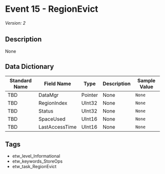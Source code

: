 # Event 15 - RegionEvict
###### Version: 2

## Description
None

## Data Dictionary
|Standard Name|Field Name|Type|Description|Sample Value|
|---|---|---|---|---|
|TBD|DataMgr|Pointer|None|`None`|
|TBD|RegionIndex|UInt32|None|`None`|
|TBD|Status|UInt32|None|`None`|
|TBD|SpaceUsed|UInt16|None|`None`|
|TBD|LastAccessTime|UInt16|None|`None`|

## Tags
* etw_level_Informational
* etw_keywords_StoreOps
* etw_task_RegionEvict